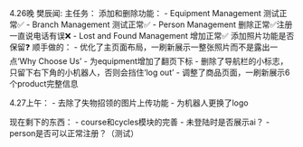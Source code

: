 4.26晚 樊辰闻:
主任务：
添加和删除功能：
    - Equipment Management 测试正常✅
    - Branch Management 测试正常✅
    - Person Management 删除正常✅注册一直说电话有误❌
    - Lost and Found Management 增加正常✅ 添加照片功能是否保留❓
顺手做的：
    - 优化了主页面布局，一刷新展示一整张照片而不是露出一点‘Why Choose Us’
    - 为equipment增加了翻页下标
    - 删除了导航栏的小标志，只留下右下角的小机器人，否则会挡住‘log out’
    - 调整了商品页面，一刷新展示6个product完整信息

4.27上午：
    - 去除了失物招领的图片上传功能
    - 为机器人更换了logo

现在剩下的东西：
    - course和cycles模块的完善
    - 未登陆时是否展示ai？
    - person是否可以正常注册？（测试）